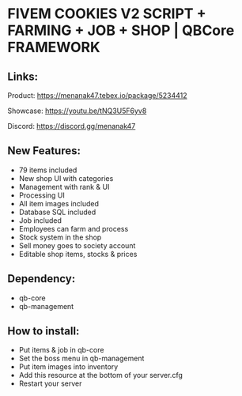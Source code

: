 # FIVEM COOKIES V2 SCRIPT + FARMING + JOB + SHOP | QBCore FRAMEWORK
## Links:
Product: https://menanak47.tebex.io/package/5234412

Showcase: https://youtu.be/tNQ3U5F6yv8

Discord: https://discord.gg/menanak47

## New Features:
- 79 items included
- New shop UI with categories
- Management with rank & UI
- Processing UI
- All item images included
- Database SQL included
- Job included
- Employees can farm and process
- Stock system in the shop
- Sell money goes to society account
- Editable shop items, stocks & prices

## Dependency:
- qb-core
- qb-management

## How to install:
- Put items & job in qb-core
- Set the boss menu in qb-management
- Put item images into inventory
- Add this resource at the bottom of your server.cfg
- Restart your server